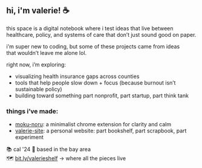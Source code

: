 ## hi, i'm valerie! ☕

this space is a digital notebook where i test ideas that live between  
healthcare, policy, and systems of care that don’t just sound good on paper.

i'm super new to coding, but some of these projects came from ideas  
that wouldn’t leave me alone lol.

right now, i’m exploring:
- visualizing health insurance gaps across counties  
- tools that help people slow down + focus (because burnout isn’t sustainable policy)  
- building toward something part nonprofit, part startup, part think tank

### things i’ve made:
- [moku-noru](https://github.com/valerieshoker/moku-noru): a minimalist chrome extension for clarity and calm  
- [valerie-site](https://github.com/valerieshoker/valerie-site): a personal website: part bookshelf, part scrapbook, part experiment

📚 cal '24
📍 based in the bay area  
🗺️ [bit.ly/valerieshelf](https://bit.ly/valerieshelf) → where all the pieces live

